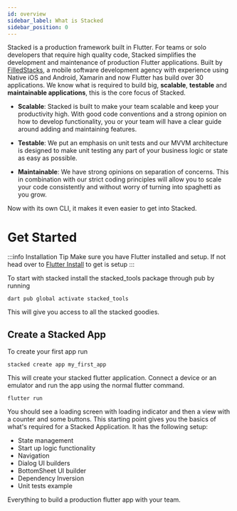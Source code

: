 ```yaml
---
id: overview
sidebar_label: What is Stacked
sidebar_position: 0
---
```


Stacked is a production framework built in Flutter. For teams or solo developers that require high quality code, Stacked simplifies the development and maintenance of production Flutter applications. Built by [FilledStacks](https://www.youtube.com/filledstacks), a mobile software development agency with experience using Native iOS and Android, Xamarin and now Flutter has build over 30 applications. We know what is required to build big, **scalable**, **testable** and **maintainable applications**, this is the core focus of Stacked.

- **Scalable**: Stacked is built to make your team scalable and keep your productivity high. With good code conventions and a strong opinion on how to develop functionality, you or your team will have a clear guide around adding and maintaining features.

- **Testable**: We put an emphasis on unit tests and our MVVM architecture is designed to make unit testing any part of your business logic or state as easy as possible.

- **Maintainable**: We have strong opinions on separation of concerns. This in combination with our strict coding principles will allow you to scale your code consistently and without worry of turning into spaghetti as you grow.

Now with its own CLI, it makes it even easier to get into Stacked.


# Get Started

:::info Installation Tip
Make sure you have Flutter installed and setup. If not head over to [Flutter Install](https://docs.flutter.dev/get-started/install) to get is setup
:::

To start with stacked install the stacked_tools package through pub by running 

```shell
dart pub global activate stacked_tools
```

This will give you access to all the stacked goodies. 

## Create a Stacked App

To create your first app run 

```shell
stacked create app my_first_app
```

This will create your stacked flutter application. Connect a device or an emulator and run the app using the normal flutter command. 

```shell
flutter run
```

You should see a loading screen with loading indicator and then a view with a counter and some buttons. This starting point gives you the basics of what's required for a Stacked Application. It has the following setup:

- State management 
- Start up logic functionality
- Navigation
- Dialog UI builders
- BottomSheet UI builder
- Dependency Inversion
- Unit tests example

Everything to build a production flutter app with your team. 